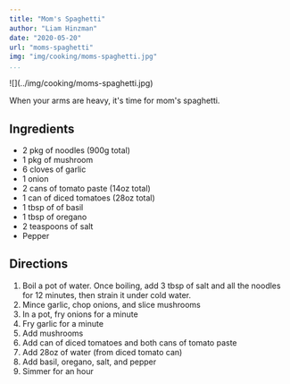 ```yaml
---
title: "Mom's Spaghetti"
author: "Liam Hinzman"
date: "2020-05-20"
url: "moms-spaghetti"
img: "img/cooking/moms-spaghetti.jpg"
...
```


<div class="recipe-image">
![](../img/cooking/moms-spaghetti.jpg)
</div>

When your arms are heavy, it's time for mom's spaghetti.

## Ingredients
- 2 pkg of noodles (900g total)
- 1 pkg of mushroom
- 6 cloves of garlic
- 1 onion
- 2 cans of tomato paste (14oz total)
- 1 can of diced tomatoes (28oz total)
- 1 tbsp of of basil
- 1 tbsp of oregano
- 2 teaspoons of salt
- Pepper

## Directions
1. Boil a pot of water. Once boiling, add 3 tbsp of salt and all the noodles for 12 minutes, then strain it under cold water.
2. Mince garlic, chop onions, and slice mushrooms
3. In a pot, fry onions for a minute
4. Fry garlic for a minute
5. Add mushrooms
6. Add can of diced tomatoes and both cans of tomato paste
7. Add 28oz of water (from diced tomato can)
8. Add basil, oregano, salt, and pepper
9. Simmer for an hour
